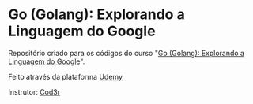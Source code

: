 # Go (Golang): Explorando a Linguagem do Google

Repositório criado para os códigos do curso "[Go (Golang): Explorando a Linguagem do Google](https://www.udemy.com/course/curso-go/)".

Feito através da plataforma [Udemy](https://www.udemy.com/user/cod3r-3/)

Instrutor: [Cod3r](https://www.cod3r.com.br/)
